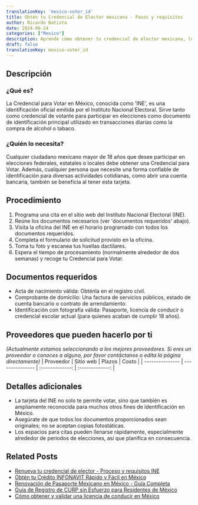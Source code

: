 ```yaml
---
translationKey: 'mexico-voter_id'
title: Obtén tu Credencial de Elector mexicana - Pasos y requisitos
author: Ricardo Batista
date: 2024-06-24
categories: ["Mexico"]
description: Aprende cómo obtener tu credencial de elector mexicana, los documentos necesarios y el proceso paso a paso para obtenerla rápidamente.
draft: false
translationKey: mexico-voter_id
---
```


## Descripción
### ¿Qué es?
La Credencial para Votar en México, conocida como 'INE', es una identificación oficial emitida por el Instituto Nacional Electoral. Sirve tanto como credencial de votante para participar en elecciones como documento de identificación principal utilizado en transacciones diarias como la compra de alcohol o tabaco.

### ¿Quién lo necesita?
Cualquier ciudadano mexicano mayor de 18 años que desee participar en elecciones federales, estatales o locales debe obtener una Credencial para Votar. Además, cualquier persona que necesite una forma confiable de identificación para diversas actividades cotidianas, como abrir una cuenta bancaria, también se beneficia al tener esta tarjeta.

## Procedimiento

1. Programa una cita en el sitio web del Instituto Nacional Electoral (INE).
2. Reúne los documentos necesarios (ver 'documentos requeridos' abajo).
3. Visita la oficina del INE en el horario programado con todos los documentos requeridos.
4. Completa el formulario de solicitud provisto en la oficina.
5. Toma tu foto y escanea tus huellas dactilares.
6. Espera el tiempo de procesamiento (normalmente alrededor de dos semanas) y recoge tu Credencial para Votar.

## Documentos requeridos

- Acta de nacimiento válida: Obténla en el registro civil.
- Comprobante de domicilio: Una factura de servicios públicos, estado de cuenta bancario o contrato de arrendamiento.
- Identificación con fotografía válida: Pasaporte, licencia de conducir o credencial escolar actual (para quienes acaban de cumplir 18 años).

## Proveedores que pueden hacerlo por ti
_(Actualmente estamos seleccionando a los mejores proveedores. Si eres un proveedor o conoces a alguno, por favor contáctanos o edita la página directamente)_
| Proveedor       |     Sitio web     |     Plazos    |       Costo      |
| --------------- | --------------- |  :-------------: | :-------------: |

## Detalles adicionales

- La tarjeta del INE no solo te permite votar, sino que también es ampliamente reconocida para muchos otros fines de identificación en México.
- Asegúrate de que todos los documentos proporcionados sean originales; no se aceptan copias fotostáticas.
- Los espacios para citas pueden llenarse rápidamente, especialmente alrededor de periodos de elecciones, así que planifica en consecuencia.
## Related Posts

- [Renueva tu credencial de elector - Proceso y requisitos INE](https://tramitit.com/spanish/guides/mexico/renovación_de_credencial_para_votar/)
- [Obtén tu Crédito INFONAVIT Rápido y Fácil en México](https://tramitit.com/spanish/guides/mexico/solicitud_de_crédito_infonavit/)
- [Renovación de Pasaporte Mexicano en México - Guía Completa](https://tramitit.com/spanish/guides/mexico/pasaporte_mexicano/)
- [Guía de Registro de CURP sin Esfuerzo para Residentes de México](https://tramitit.com/spanish/guides/mexico/registro_curp/)
- [Cómo obtener y validar una licencia de conducir en México](https://tramitit.com/spanish/guides/mexico/licencia_de_conducir/)